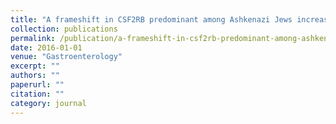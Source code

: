 ```yaml
---
title: "A frameshift in CSF2RB predominant among Ashkenazi Jews increases risk for Crohn's disease and reduces monocyte signaling via GM-CSF"
collection: publications
permalink: /publication/a-frameshift-in-csf2rb-predominant-among-ashkenazi-jews-incr/
date: 2016-01-01
venue: "Gastroenterology"
excerpt: ""
authors: ""
paperurl: ""
citation: ""
category: journal
---
```

